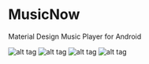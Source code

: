 # MusicNow
Material Design Music Player for Android



![alt tag](http://i.imgur.com/GMVwLS5l.png)    ![alt tag](http://i.imgur.com/RzFd1Mxl.png)
![alt tag](http://i.imgur.com/KCLHeJFl.png)    ![alt tag](http://i.imgur.com/jZNbniX.png?1)



 
 
 
 
